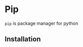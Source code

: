 # Pip
`pip` is package manager for python
## Installation

<!--stackedit_data:
eyJoaXN0b3J5IjpbNzYzODYxMzc3XX0=
-->